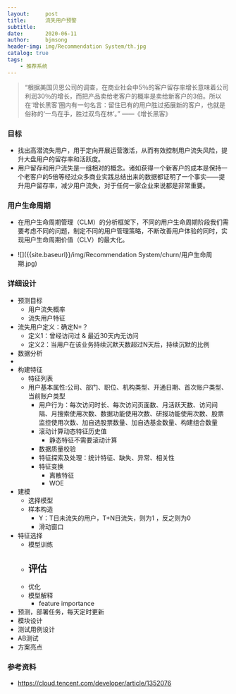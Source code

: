 ```yaml
---
layout:     post
title:      流失用户预警
subtitle:   
date:       2020-06-11
author:     bjmsong
header-img: img/Recommendation System/th.jpg
catalog: true
tags:
    - 推荐系统
---
```


>“根据美国贝恩公司的调查，在商业社会中5％的客户留存率增长意味着公司利润30％的增长，而把产品卖给老客户的概率是卖给新客户的3倍。所以在‘增长黑客’圈内有一句名言：留住已有的用户胜过拓展新的客户，也就是俗称的‘一鸟在手，胜过双鸟在林’。”
>——《增长黑客》



### 目标

- 找出高潜流失用户，用于定向开展运营激活，从而有效控制用户流失风险，提升大盘用户的留存率和活跃度。
- 用户留存和用户流失是一组相对的概念。诸如获得一个新客户的成本是保持一个老客户的5倍等经过众多商业实践总结出来的数据都证明了一个事实——提升用户留存率，减少用户流失，对于任何一家企业来说都是非常重要。



### 用户生命周期

- 在用户生命周期管理（CLM）的分析框架下，不同的用户生命周期阶段我们需要考虑不同的问题，制定不同的用户管理策略，不断改善用户体验的同时，实现用户生命周期价值（CLV）的最大化。

<ul> 
<li markdown="1"> 
![]({{site.baseurl}}/img/Recommendation System/churn/用户生命周期.jpg) 
</li> 
</ul> 



### 详细设计

- 预测目标
    - 用户流失概率
	- 流失用户特征
- 流失用户定义：确定N=？
    - 定义1：曾经访问过 & 最近30天内无访问
    - 定义2：当用户在该业务持续沉默天数超过N天后，持续沉默的比例
- 数据分析
- 
- 构建特征
	- 特征列表
  - 用户基本属性:公司、部门、职位、机构类型、开通日期、首次账户类型、当前账户类型
	  - 用户行为：每次访问时长、每次访问页面数、月活跃天数、访问间隔、月搜索使用次数、数据功能使用次数、研报功能使用次数、股票监控使用次数、加自选股票数量、加自选基金数量、构建组合数量
	- 滚动计算动态特征历史值
	  - 静态特征不需要滚动计算
	- 数据质量校验
	- 特征探索及处理：统计特征、缺失、异常、相关性
	- 特征变换
	  - 离散特征
	  - WOE
- 建模
	- 选择模型
	- 样本构造
	  - Y：T日未流失的用户，T+N日流失，则为1 ，反之则为0
	  - 滑动窗口
- 特征选择
	- 模型训练
	- 评估
	  - 
	- 优化
	- 模型解释
	  - feature importance
- 预测，部署任务，每天定时更新
- 模块设计
- 测试用例设计
- AB测试
- 方案亮点



### 参考资料
- https://cloud.tencent.com/developer/article/1352076